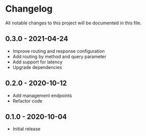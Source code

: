 # Changelog

All notable changes to this project will be documented in this file.

## 0.3.0 - 2021-04-24

- Improve routing and response configuration
- Add routing by method and query parameter
- Add support for latency
- Upgrade dependencies

## 0.2.0 - 2020-10-12

- Add management endpoints
- Refactor code

## 0.1.0 - 2020-10-04

- Initial release
